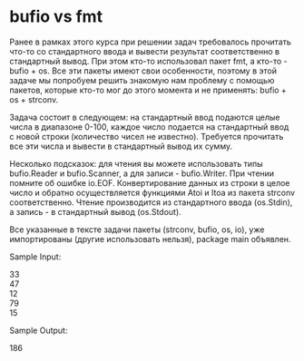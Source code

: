 # bufio vs fmt
Ранее в рамках этого курса при решении задач требовалось прочитать что-то со стандартного ввода и вывести результат соответственно в стандартный вывод. При этом кто-то использовал пакет fmt, а кто-то - bufio + os. Все эти пакеты имеют свои особенности, поэтому в этой задаче мы попробуем решить знакомую нам проблему с помощью пакетов, которые кто-то мог до этого момента и не применять: bufio + os + strconv.

Задача состоит в следующем: на стандартный ввод подаются целые числа в диапазоне 0-100, каждое число подается на стандартный ввод с новой строки (количество чисел не известно). Требуется прочитать все эти числа и вывести в стандартный вывод их сумму.

Несколько подсказок: для чтения вы можете использовать типы bufio.Reader и bufio.Scanner, а для записи - bufio.Writer. При чтении помните об ошибке io.EOF. Конвертирование данных из строки в целое число и обратно осуществляется функциями Atoi и Itoa из пакета strconv соответственно. Чтение производится из стандартного ввода (os.Stdin), а запись - в стандартный вывод (os.Stdout).

Все указанные в тексте задачи пакеты (strconv, bufio, os, io), уже импортированы (другие использовать нельзя), package main объявлен.

Sample Input:

33\
47\
12\
79\
15

Sample Output:

186